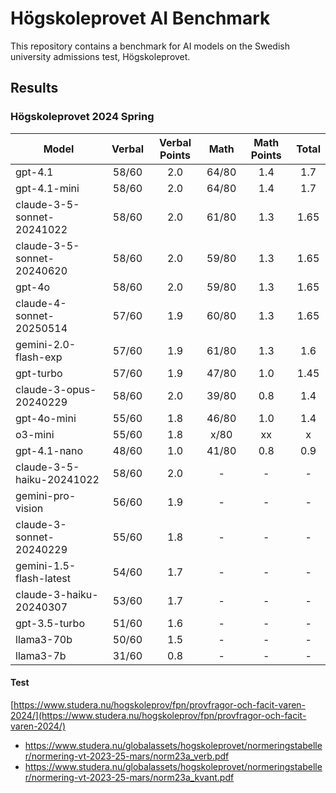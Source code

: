 # Högskoleprovet AI Benchmark

This repository contains a benchmark for AI models on the Swedish university admissions test, Högskoleprovet.

## Results

### Högskoleprovet 2024 Spring

| Model                      | Verbal | Verbal Points | Math  | Math Points | Total |
| -------------------------- | :----: | :-----------: | :---: | :---------: | :---: |
| gpt-4.1                    | 58/60  |      2.0      | 64/80 |     1.4     |  1.7  |
| gpt-4.1-mini               | 58/60  |      2.0      | 64/80 |     1.4     |  1.7  |
| claude-3-5-sonnet-20241022 | 58/60  |      2.0      | 61/80 |     1.3     | 1.65  |
| claude-3-5-sonnet-20240620 | 58/60  |      2.0      | 59/80 |     1.3     | 1.65  |
| gpt-4o                     | 58/60  |      2.0      | 59/80 |     1.3     | 1.65  |
| claude-4-sonnet-20250514   | 57/60  |      1.9      | 60/80 |     1.3     | 1.65  |
| gemini-2.0-flash-exp       | 57/60  |      1.9      | 61/80 |     1.3     |  1.6  |
| gpt-turbo                  | 57/60  |      1.9      | 47/80 |     1.0     | 1.45  |
| claude-3-opus-20240229     | 58/60  |      2.0      | 39/80 |     0.8     |  1.4  |
| gpt-4o-mini                | 55/60  |      1.8      | 46/80 |     1.0     |  1.4  |
| o3-mini                    | 55/60  |      1.8      | x/80  |     xx      |   x   |
| gpt-4.1-nano               | 48/60  |      1.0      | 41/80 |     0.8     |  0.9  |
| claude-3-5-haiku-20241022  | 58/60  |      2.0      |   -   |      -      |   -   |
| gemini-pro-vision          | 56/60  |      1.9      |   -   |      -      |   -   |
| claude-3-sonnet-20240229   | 55/60  |      1.8      |   -   |      -      |   -   |
| gemini-1.5-flash-latest    | 54/60  |      1.7      |   -   |      -      |   -   |
| claude-3-haiku-20240307    | 53/60  |      1.7      |   -   |      -      |   -   |
| gpt-3.5-turbo              | 51/60  |      1.6      |   -   |      -      |   -   |
| llama3-70b                 | 50/60  |      1.5      |   -   |      -      |   -   |
| llama3-7b                  | 31/60  |      0.8      |   -   |      -      |   -   |

#### Test

[https://www.studera.nu/hogskoleprov/fpn/provfragor-och-facit-varen-2024/](https://www.studera.nu/hogskoleprov/fpn/provfragor-och-facit-varen-2024/)

- https://www.studera.nu/globalassets/hogskoleprovet/normeringstabeller/normering-vt-2023-25-mars/norm23a_verb.pdf
- https://www.studera.nu/globalassets/hogskoleprovet/normeringstabeller/normering-vt-2023-25-mars/norm23a_kvant.pdf

